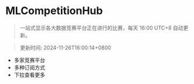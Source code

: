 # MLCompetitionHub

> 一站式显示各大数据竞赛平台正在进行的比赛，每天 16:00 UTC+8 自动更新。
  
> 更新时间: 2024-11-26T16:00:14+0800 

* 多家竞赛平台
* 多种订阅方式
* 下拉查看更多